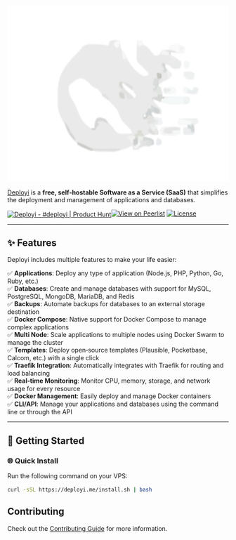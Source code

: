 

<p align="center">
  <img src="./apps/deployi/logo.png" alt="Deployi Banner" height="400"/>
</p>

 [Deployi](https://deployi.me/) is a **free, self‑hostable Software as a Service (SaaS)** that simplifies the deployment and management of applications and databases.


 <a href="https://www.producthunt.com/products/deployi?embed=true&utm_source=badge-featured&utm_medium=badge&utm_source=badge-deployi" target="_blank"><img src="https://api.producthunt.com/widgets/embed-image/v1/featured.svg?post_id=997417&theme=light&t=1753596347090" alt="Deployi - #deployi | Product Hunt" style="width: 250px; height: 54px; vertical-align: middle;" /></a>[![View on Peerlist](https://img.shields.io/badge/See%20on-Peerlist-7342FF?style=for-the-badge&logo=peerlist)](https://peerlist.io/ezeslucky/project/deployi)
 [![License](https://img.shields.io/badge/License-Apache%202.0-blue.svg)](LICENSE) 

---

## ✨ Features

Deployi includes multiple features to make your life easier:

✅ **Applications**: Deploy any type of application (Node.js, PHP, Python, Go, Ruby, etc.)  
✅ **Databases**: Create and manage databases with support for MySQL, PostgreSQL, MongoDB, MariaDB, and Redis  
✅ **Backups**: Automate backups for databases to an external storage destination  
✅ **Docker Compose**: Native support for Docker Compose to manage complex applications  
✅ **Multi Node**: Scale applications to multiple nodes using Docker Swarm to manage the cluster  
✅ **Templates**: Deploy open‑source templates (Plausible, Pocketbase, Calcom, etc.) with a single click  
✅ **Traefik Integration**: Automatically integrates with Traefik for routing and load balancing  
✅ **Real‑time Monitoring**: Monitor CPU, memory, storage, and network usage for every resource  
✅ **Docker Management**: Easily deploy and manage Docker containers  
✅ **CLI/API**: Manage your applications and databases using the command line or through the API  
 

---

## 🚀 Getting Started

### 🌐 Quick Install
Run the following command on your VPS:

```bash
curl -sSL https://deployi.me/install.sh | bash
```

## Contributing

Check out the [Contributing Guide](CONTRIBUTING.md) for more information.









